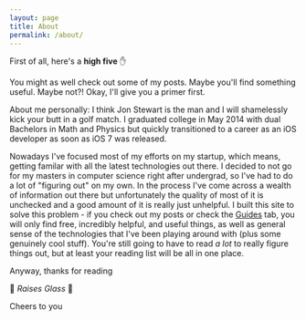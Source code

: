 ```yaml
---
layout: page
title: About
permalink: /about/
---
```


First of all, here's a **high five** :raised_hand:

You might as well check out some of my posts. Maybe you'll find something useful. Maybe not?! Okay, I'll give you a primer first.

About me personally: I think Jon Stewart is the man and I will shamelessly kick your butt in a golf match. I graduated college in May 2014 with dual Bachelors in Math and Physics but quickly transitioned to a career as an iOS developer as soon as iOS 7 was released. 

Nowadays I've focused most of my efforts on my startup, which means, getting familar with all the latest technologies out there. I decided to not go for my masters in computer science right after undergrad, so I've had to do a lot of "figuring out" on my own. In the process I've come across a wealth of information out there but unfortunately the quality of most of it is unchecked and a good amount of it is really just unhelpful. I built this site to solve this problem - if you check out my posts or check the [Guides](http://itshenry.com/Index.html) tab, you will only find free, incredibly helpful, and useful things, as well as general sense of the technologies that I've been playing around with (plus some genuinely cool stuff). You're still going to have to read _a lot_ to really figure things out, but at least your reading list will be all in one place.

Anyway, thanks for reading

:beers: _Raises Glass_ :beers: 

Cheers to you